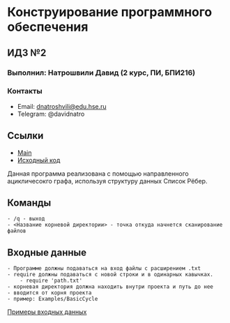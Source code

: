 # Конструирование программного обеспечения

## ИДЗ №2

### Выполнил: Натрошвили Давид (2 курс, ПИ, БПИ216)

### Контакты

* Email: dnatroshvili@edu.hse.ru
* Telegram: @davidnatro

## Ссылки

* [Main](src/main/java/Program.java)
* [Исходный код](src/main/java/application)

Данная программа реализована с помощью направленного ацикличесокго графа, используя
структуру данных Список Рёбер.

## Команды

    - /q - выход
    - <Название корневой директории> - точка откуда начнется сканирование файлов

## Входные данные

    - Программе должны подаваться на вход файлы с расширением .txt
    - require должны подаваться с новой строки и в одинарных кавычках.
        - require 'path.txt'
    - корневая директория должна находить внутри проекта и путь до нее
    - вводится от корня проекта 
    - пример: Examples/BasicCycle

[Примеры входных данных](Examples)